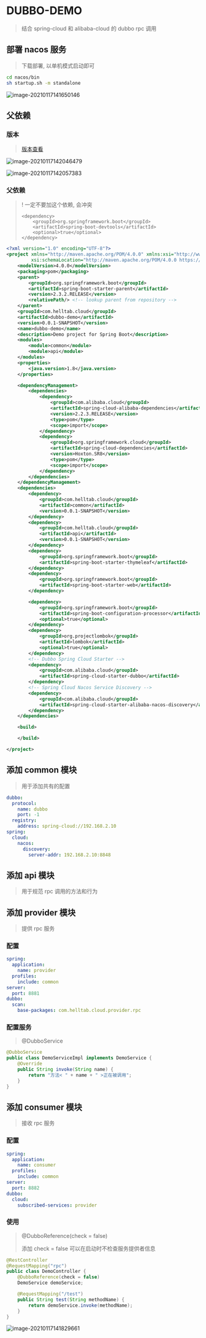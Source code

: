 # DUBBO-DEMO

> 结合 spring-cloud 和 alibaba-cloud 的 dubbo rpc 调用

## 部署 nacos 服务

> 下载部署, 以单机模式启动即可

```sh
cd nacos/bin
sh startup.sh -m standalone
```

![image-20210117141650146](README.assets/image-20210117141650146.png)

## 父依赖

### 版本

> [版本查看](https://github.com/alibaba/spring-cloud-alibaba/wiki/%E7%89%88%E6%9C%AC%E8%AF%B4%E6%98%8E)

![image-20210117142046479](README.assets/image-20210117142046479-1610864958861.png)

![image-20210117142057383](README.assets/image-20210117142057383.png)

### 父依赖

> ! 一定不要加这个依赖, 会冲突
>
> ```
> <dependency>
>     <groupId>org.springframework.boot</groupId>
>     <artifactId>spring-boot-devtools</artifactId>
>     <optional>true</optional>
> </dependency>
> ```

```xml
<?xml version="1.0" encoding="UTF-8"?>
<project xmlns="http://maven.apache.org/POM/4.0.0" xmlns:xsi="http://www.w3.org/2001/XMLSchema-instance"
         xsi:schemaLocation="http://maven.apache.org/POM/4.0.0 https://maven.apache.org/xsd/maven-4.0.0.xsd">
    <modelVersion>4.0.0</modelVersion>
    <packaging>pom</packaging>
    <parent>
        <groupId>org.springframework.boot</groupId>
        <artifactId>spring-boot-starter-parent</artifactId>
        <version>2.3.2.RELEASE</version>
        <relativePath/> <!-- lookup parent from repository -->
    </parent>
    <groupId>com.helltab.cloud</groupId>
    <artifactId>dubbo-demo</artifactId>
    <version>0.0.1-SNAPSHOT</version>
    <name>dubbo-demo</name>
    <description>Demo project for Spring Boot</description>
    <modules>
        <module>common</module>
        <module>api</module>
    </modules>
    <properties>
        <java.version>1.8</java.version>
    </properties>

    <dependencyManagement>
        <dependencies>
            <dependency>
                <groupId>com.alibaba.cloud</groupId>
                <artifactId>spring-cloud-alibaba-dependencies</artifactId>
                <version>2.2.3.RELEASE</version>
                <type>pom</type>
                <scope>import</scope>
            </dependency>
            <dependency>
                <groupId>org.springframework.cloud</groupId>
                <artifactId>spring-cloud-dependencies</artifactId>
                <version>Hoxton.SR8</version>
                <type>pom</type>
                <scope>import</scope>
            </dependency>
        </dependencies>
    </dependencyManagement>
    <dependencies>
        <dependency>
            <groupId>com.helltab.cloud</groupId>
            <artifactId>common</artifactId>
            <version>0.0.1-SNAPSHOT</version>
        </dependency>
        <dependency>
            <groupId>com.helltab.cloud</groupId>
            <artifactId>api</artifactId>
            <version>0.0.1-SNAPSHOT</version>
        </dependency>
        <dependency>
            <groupId>org.springframework.boot</groupId>
            <artifactId>spring-boot-starter-thymeleaf</artifactId>
        </dependency>
        <dependency>
            <groupId>org.springframework.boot</groupId>
            <artifactId>spring-boot-starter-web</artifactId>
        </dependency>

        <dependency>
            <groupId>org.springframework.boot</groupId>
            <artifactId>spring-boot-configuration-processor</artifactId>
            <optional>true</optional>
        </dependency>
        <dependency>
            <groupId>org.projectlombok</groupId>
            <artifactId>lombok</artifactId>
            <optional>true</optional>
        </dependency>
        <!-- Dubbo Spring Cloud Starter -->
        <dependency>
            <groupId>com.alibaba.cloud</groupId>
            <artifactId>spring-cloud-starter-dubbo</artifactId>
        </dependency>
        <!-- Spring Cloud Nacos Service Discovery -->
        <dependency>
            <groupId>com.alibaba.cloud</groupId>
            <artifactId>spring-cloud-starter-alibaba-nacos-discovery</artifactId>
        </dependency>
    </dependencies>

    <build>

    </build>

</project>

```

## 添加 common 模块

> 用于添加共有的配置

```yml
dubbo:
  protocol:
    name: dubbo
    port: -1
  registry:
    address: spring-cloud://192.168.2.10
spring:
  cloud:
    nacos:
      discovery:
        server-addr: 192.168.2.10:8848
```



## 添加 api 模块

> 用于规范 rpc 调用的方法和行为

## 添加 provider 模块

> 提供 rpc 服务

### 配置

```yml
spring:
  application:
    name: provider
  profiles:
    include: common
server:
  port: 8881
dubbo:
  scan:
    base-packages: com.helltab.cloud.provider.rpc
```

### 配置服务

> @DubboService

```java
@DubboService
public class DemoServiceImpl implements DemoService {
    @Override
    public String invoke(String name) {
        return "方法< " + name + " >正在被调用";
    }
}

```



## 添加 consumer 模块

> 接收 rpc 服务

### 配置

```yml
spring:
  application:
    name: consumer
  profiles:
    include: common
server:
  port: 8882
dubbo:
  cloud:
    subscribed-services: provider
```

### 使用

> @DubboReference(check = false)
>
> 添加 check = false 可以在启动时不检查服务提供者信息

```java
@RestController
@RequestMapping("rpc")
public class DemoController {
    @DubboReference(check = false)
    DemoService demoService;

    @RequestMapping("/test")
    public String test(String methodName) {
        return demoService.invoke(methodName);
    }
}
```

![image-20210117141829661](README.assets/image-20210117141829661.png)

